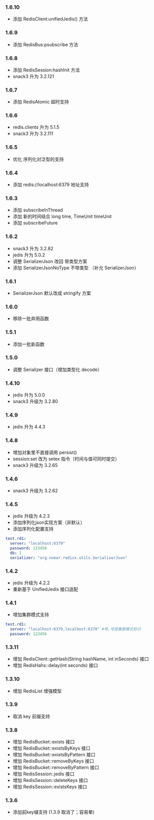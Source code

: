 ### 1.6.10
* 添加 RedisClient:unifiedJedis() 方法

### 1.6.9
* 添加 RedisBus:psubscribe 方法

### 1.6.8
* 添加 RedisSession:hashInit 方法
* snack3 升为 3.2.121

### 1.6.7

* 添加 RedisAtomic 超时支持

### 1.6.6
* redis.clients 升为 5.1.5
* snack3 升为 3.2.111

### 1.6.5
* 优化 序列化对泛型的支持

### 1.6.4
* 添加 redis://localhost:6379 地址支持

### 1.6.3
* 添加 subscribeInThread
* 添加 新的时间结合 long time, TimeUnit timeUnit
* 添加 subscribeFuture

### 1.6.2
* snack3 升为 3.2.82
* jedis 升为 5.0.2
* 调整 SerializerJson 改回 带类型方案
* 添加 SerializerJsonNoType 不带类型 （补允 SerializerJson）

### 1.6.1
* SerializerJson 默认改成 stringify 方案 

### 1.6.0
* 移除一批弃用函数

### 1.5.1
* 添加一批新函数

### 1.5.0
* 调整 Serializer 接口（增加类型化 decode）

### 1.4.10
* jedis 升为 5.0.0
* snack3 升级为 3.2.80

### 1.4.9
* jedis 升为 4.4.3

### 1.4.8
* 增加对象里不直接调用 persist()
* session:set 改为 setex 指令（时间与值可同时提交）
* snack3 升级为 3.2.65

### 1.4.6
* snack3 升级为 3.2.62

### 1.4.5
* jedis 升级为 4.2.3
* 添加序列化json实现方案（非默认）
* 添加序列化配置支持

```yaml
test.rd1:
  server: "localhost:6379"
  password: 123456
  db: 1
  serializer: "org.noear.redisx.utils.SerializerJson"
```

### 1.4.2
* jedis 升级为 4.2.2
* 重新基于 UnifiedJedis 接口适配

### 1.4.1
* 增加集群模式支持

```yaml
test.rd1:
  server: "localhost:6379,localhost:6378" #带,号是集群模式标识
  password: 123456
```

### 1.3.11
* 增加 RedisClient::getHash(String hashName, int inSeconds) 接口
* 增加 RedisHahs::delay(int seconds) 接口

### 1.3.10
* 增加 RedisList 增强模型

### 1.3.9
* 取消 key 前缀支持

### 1.3.8
* 增加 RedisBucket::exists 接口
* 增加 RedisBucket::existsByKeys 接口
* 增加 RedisBucket::existsByPattern 接口
* 增加 RedisBucket::removeByKeys 接口
* 增加 RedisBucket::removeByPattern 接口
* 增加 RedisSession::jedis 接口
* 增加 RedisSession::deleteKeys 接口
* 增加 RedisSession::existsKeys 接口

### 1.3.6
* 添加前key缀支持 (1.3.9 取消了；容易晕)